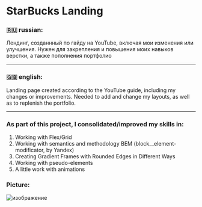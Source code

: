 # StarBucks Landing
### 🇷🇺 russian:
Лендинг, созданнный по гайду на YouTube, включая мои изменения или улучшения. Нужен для закрепления и повышения моих навыков верстки, а также пополнения портфолио

***

### 🇬🇧 english:
Landing page created according to the YouTube guide, including my changes or improvements. Needed to add and change my layouts, as well as to replenish the portfolio.

***

### As part of this project, I consolidated/improved my skills in:
1. Working with Flex/Grid
2. Working with semantics and methodology BEM (block__element-modificator, by Yandex)
3. Creating Gradient Frames with Rounded Edges in Different Ways
4. Working with pseudo-elements
5. A little work with animations

### Picture:
![изображение](https://github.com/user-attachments/assets/7f9efd17-af60-498c-903b-50991eed9c90)
